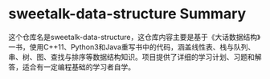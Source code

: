 # sweetalk-data-structure Summary

这个仓库名是sweetalk-data-structure，这仓库内容主要是基于《大话数据结构》一书，使用C++11、Python3和Java重写书中的代码，涵盖线性表、栈与队列、串、树、图、查找与排序等数据结构知识。项目提供了详细的学习计划、习题和解答，适合有一定编程基础的学习者自学。